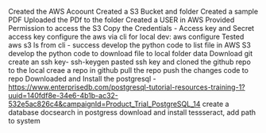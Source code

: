 Created the AWS Acoount
Created a S3 Bucket and folder
Created a sample PDF
Uploaded the PDf to the folder
Created a USER in AWS
Provided Permission to access the S3
Copy the Credentials - Access key and Secret access key
configure the aws via cli for local dev: aws configure
Tested aws s3 ls from cli - success
develop the python code to list file in AWS S3 
develop the python code to download file to local folder data 
Download git
create an ssh key- ssh-keygen
pasted ssh key and cloned the github repo to the local
creae a repo in github
pull the repo
push the changes code to repo
Downloaded and Install the postgresql - https://www.enterprisedb.com/postgresql-tutorial-resources-training-1?uuid=140fdf8e-34e6-4b1b-ac32-532e5ac826c4&campaignId=Product_Trial_PostgreSQL_14
create a database docsearch in postgress
download and install tessseract, add path to system





